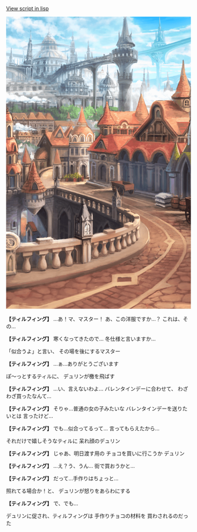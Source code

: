 [View script in lisp](../scripts/10145201.txt)

![town.png](../images/backgrounds/town.png)

**【ティルフィング】**
…あ！マ、マスター！
あ、この洋服ですか…？
これは、その…

**【ティルフィング】**
寒くなってきたので…
冬仕様と言いますか…

「似合うよ」と言い、
その場を後にするマスター

**【ティルフィング】**
…ぁ…ありがとうございます

ぽ〜っとするティルに、
デュリンが檄を飛ばす

**【ティルフィング】**
…い、言えないわよ…
バレンタインデーに合わせて、
わざわざ買ったなんて…

**【ティルフィング】**
そりゃ…普通の女の子みたいな
バレンタインデーを送りたいとは
言ったけど…

**【ティルフィング】**
でも…似合ってるって…
言ってもらえたから…

それだけで嬉しそうなティルに
呆れ顔のデュリン

**【ティルフィング】**
じゃあ、明日渡す用の
チョコを買いに行こうか
デュリン

**【ティルフィング】**
…え？う、うん…
街で買おうかと…

**【ティルフィング】**
だって…手作りはちょっと…

照れてる場合か！と、
デュリンが怒りをあらわにする

**【ティルフィング】**
で、でも…

デュリンに促され、ティルフィングは
手作りチョコの材料を
買わされるのだった